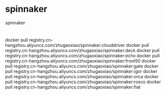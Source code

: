 # spinnaker
spinnaker


# 

docker pull registry.cn-hangzhou.aliyuncs.com/zhugaoxiao/spinnaker:clouddriver
docker pull registry.cn-hangzhou.aliyuncs.com/zhugaoxiao/spinnaker:deck
docker pull registry.cn-hangzhou.aliyuncs.com/zhugaoxiao/spinnaker:echo
docker pull registry.cn-hangzhou.aliyuncs.com/zhugaoxiao/spinnaker:front50
docker pull registry.cn-hangzhou.aliyuncs.com/zhugaoxiao/spinnaker:gate
docker pull registry.cn-hangzhou.aliyuncs.com/zhugaoxiao/spinnaker:igor
docker pull registry.cn-hangzhou.aliyuncs.com/zhugaoxiao/spinnaker:orca
docker pull registry.cn-hangzhou.aliyuncs.com/zhugaoxiao/spinnaker:rosco
docker pull registry.cn-hangzhou.aliyuncs.com/zhugaoxiao/spinnaker:fiat
